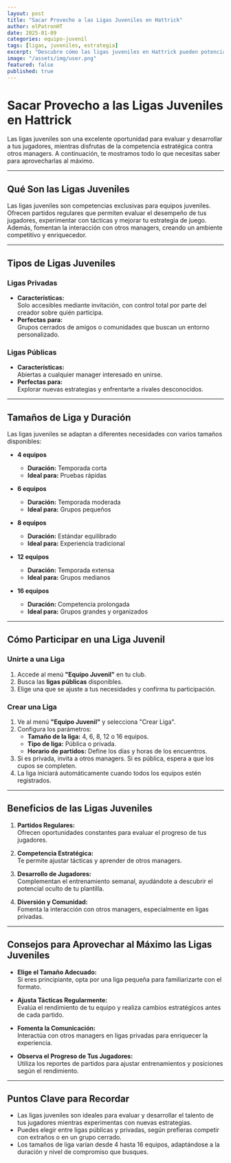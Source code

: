 ```yaml
---
layout: post
title: "Sacar Provecho a las Ligas Juveniles en Hattrick"
author: elPatronHT
date: 2025-01-09
categories: equipo-juvenil
tags: [ligas, juveniles, estrategia]
excerpt: "Descubre cómo las ligas juveniles en Hattrick pueden potenciar el desarrollo de tu equipo."
image: "/assets/img/user.png"
featured: false
published: true
---
```


# Sacar Provecho a las Ligas Juveniles en Hattrick

Las ligas juveniles son una excelente oportunidad para evaluar y desarrollar a tus jugadores, mientras disfrutas de la competencia estratégica contra otros managers. A continuación, te mostramos todo lo que necesitas saber para aprovecharlas al máximo.

---

## Qué Son las Ligas Juveniles

Las ligas juveniles son competencias exclusivas para equipos juveniles. Ofrecen partidos regulares que permiten evaluar el desempeño de tus jugadores, experimentar con tácticas y mejorar tu estrategia de juego. Además, fomentan la interacción con otros managers, creando un ambiente competitivo y enriquecedor.

---

## Tipos de Ligas Juveniles

### Ligas Privadas

- **Características:**  
  Solo accesibles mediante invitación, con control total por parte del creador sobre quién participa.
- **Perfectas para:**  
  Grupos cerrados de amigos o comunidades que buscan un entorno personalizado.

### Ligas Públicas

- **Características:**  
  Abiertas a cualquier manager interesado en unirse.
- **Perfectas para:**  
  Explorar nuevas estrategias y enfrentarte a rivales desconocidos.

---

## Tamaños de Liga y Duración

Las ligas juveniles se adaptan a diferentes necesidades con varios tamaños disponibles:

- **4 equipos**

  - **Duración:** Temporada corta
  - **Ideal para:** Pruebas rápidas

- **6 equipos**

  - **Duración:** Temporada moderada
  - **Ideal para:** Grupos pequeños

- **8 equipos**

  - **Duración:** Estándar equilibrado
  - **Ideal para:** Experiencia tradicional

- **12 equipos**

  - **Duración:** Temporada extensa
  - **Ideal para:** Grupos medianos

- **16 equipos**
  - **Duración:** Competencia prolongada
  - **Ideal para:** Grupos grandes y organizados

---

## Cómo Participar en una Liga Juvenil

### Unirte a una Liga

1. Accede al menú **"Equipo Juvenil"** en tu club.
2. Busca las **ligas públicas** disponibles.
3. Elige una que se ajuste a tus necesidades y confirma tu participación.

### Crear una Liga

1. Ve al menú **"Equipo Juvenil"** y selecciona "Crear Liga".
2. Configura los parámetros:
   - **Tamaño de la liga:** 4, 6, 8, 12 o 16 equipos.
   - **Tipo de liga:** Pública o privada.
   - **Horario de partidos:** Define los días y horas de los encuentros.
3. Si es privada, invita a otros managers. Si es pública, espera a que los cupos se completen.
4. La liga iniciará automáticamente cuando todos los equipos estén registrados.

---

## Beneficios de las Ligas Juveniles

1. **Partidos Regulares:**  
   Ofrecen oportunidades constantes para evaluar el progreso de tus jugadores.

2. **Competencia Estratégica:**  
   Te permite ajustar tácticas y aprender de otros managers.

3. **Desarrollo de Jugadores:**  
   Complementan el entrenamiento semanal, ayudándote a descubrir el potencial oculto de tu plantilla.

4. **Diversión y Comunidad:**  
   Fomenta la interacción con otros managers, especialmente en ligas privadas.

---

## Consejos para Aprovechar al Máximo las Ligas Juveniles

- **Elige el Tamaño Adecuado:**  
  Si eres principiante, opta por una liga pequeña para familiarizarte con el formato.

- **Ajusta Tácticas Regularmente:**  
  Evalúa el rendimiento de tu equipo y realiza cambios estratégicos antes de cada partido.

- **Fomenta la Comunicación:**  
  Interactúa con otros managers en ligas privadas para enriquecer la experiencia.

- **Observa el Progreso de Tus Jugadores:**  
  Utiliza los reportes de partidos para ajustar entrenamientos y posiciones según el rendimiento.

---

## Puntos Clave para Recordar

- Las ligas juveniles son ideales para evaluar y desarrollar el talento de tus jugadores mientras experimentas con nuevas estrategias.
- Puedes elegir entre ligas públicas y privadas, según prefieras competir con extraños o en un grupo cerrado.
- Los tamaños de liga varían desde 4 hasta 16 equipos, adaptándose a la duración y nivel de compromiso que busques.
